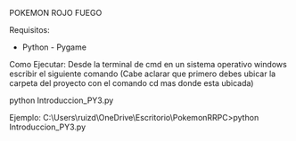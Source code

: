 POKEMON ROJO FUEGO 

Requisitos:
- Python - Pygame

Como Ejecutar:
Desde la terminal de cmd en un sistema operativo windows escribir el siguiente comando (Cabe aclarar que primero debes ubicar la carpeta del proyecto con el comando cd mas donde esta ubicada)

python Introduccion_PY3.py

Ejemplo: C:\Users\ruizd\OneDrive\Escritorio\PokemonRRPC>python Introduccion_PY3.py